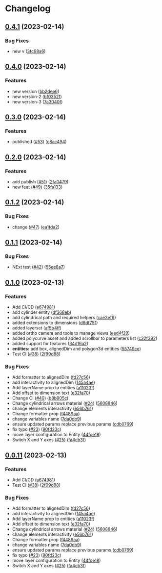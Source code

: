 # Changelog

## [0.4.1](https://github.com/leviat-tech/draft3d/compare/v0.4.0...v0.4.1) (2023-02-14)


### Bug Fixes

* new v ([3fc98a6](https://github.com/leviat-tech/draft3d/commit/3fc98a6ceab27160b1d785d41b4e5ef09eaf0972))

## [0.4.0](https://github.com/leviat-tech/draft3d/compare/v0.3.0...v0.4.0) (2023-02-14)


### Features

* new version ([bb2dee6](https://github.com/leviat-tech/draft3d/commit/bb2dee6eee32d5352407604674d5072157263a01))
* new version-2 ([bf0352f](https://github.com/leviat-tech/draft3d/commit/bf0352f016ce901b563c354ff7d02cd03d4c7c75))
* new version-3 ([7a3040f](https://github.com/leviat-tech/draft3d/commit/7a3040f71fdbc69ed2dfc66ba5e2d8b9ebcc4316))

## [0.3.0](https://github.com/leviat-tech/draft3d/compare/v0.2.0...v0.3.0) (2023-02-14)


### Features

* published ([#53](https://github.com/leviat-tech/draft3d/issues/53)) ([c8ac494](https://github.com/leviat-tech/draft3d/commit/c8ac494619798866c2087df8faf2c05c43920ccf))

## [0.2.0](https://github.com/leviat-tech/draft3d/compare/v0.1.2...v0.2.0) (2023-02-14)


### Features

* add publish ([#51](https://github.com/leviat-tech/draft3d/issues/51)) ([2fa0479](https://github.com/leviat-tech/draft3d/commit/2fa04798c488b2b441e5465de28aa9a9a6d563ed))
* new feat ([#49](https://github.com/leviat-tech/draft3d/issues/49)) ([35fa133](https://github.com/leviat-tech/draft3d/commit/35fa1336c21b93005a50574d58da2520ccb32708))

## [0.1.2](https://github.com/leviat-tech/draft3d/compare/v0.1.1...v0.1.2) (2023-02-14)


### Bug Fixes

* change ([#47](https://github.com/leviat-tech/draft3d/issues/47)) ([ea1fda2](https://github.com/leviat-tech/draft3d/commit/ea1fda2dbdd9826ffef7413e7b66deae1aa1d637))

## [0.1.1](https://github.com/leviat-tech/draft3d/compare/v0.1.0...v0.1.1) (2023-02-14)


### Bug Fixes

* NExt test ([#42](https://github.com/leviat-tech/draft3d/issues/42)) ([55ee8a7](https://github.com/leviat-tech/draft3d/commit/55ee8a7efec3fd37670f4cb955950183600d7bb1))

## [0.1.0](https://github.com/leviat-tech/draft3d/compare/v0.0.11...v0.1.0) (2023-02-13)


### Features

* Add CI/CD ([a674981](https://github.com/leviat-tech/draft3d/commit/a674981efc06227fdd4068e1334d41b0019ac574))
* add cylinder entity ([df368eb](https://github.com/leviat-tech/draft3d/commit/df368ebed1892f52f596b58e49c32a34ae7ac549))
* add cylindrical path and required helpers ([cae3ef9](https://github.com/leviat-tech/draft3d/commit/cae3ef9f2902d55c69a19814e3dd4a7fb26ba4a0))
* added extensions to dimensions ([d6df751](https://github.com/leviat-tech/draft3d/commit/d6df751433eae1d70a928872602576070d47862b))
* added layerset ([af5b4ff](https://github.com/leviat-tech/draft3d/commit/af5b4ffb46ee85f4c5d5315e14d7a61a221d14bd))
* added ortho camera and tools to manage views ([eed4f29](https://github.com/leviat-tech/draft3d/commit/eed4f29a601447462a3f81d8f9d6fc7ded310481))
* added polycurve asset and added scrollbar to parameters list ([c22f392](https://github.com/leviat-tech/draft3d/commit/c22f3929fe5048de5feb18524175522d4fa7a1bd))
* added support for features ([34d16a2](https://github.com/leviat-tech/draft3d/commit/34d16a2260f4ab6b7865945a543129b7efb97e0e))
* **entities:** add box, alignedDim and polygon3d entities ([55749ce](https://github.com/leviat-tech/draft3d/commit/55749cecdcc7ca929e5535b76faf11278dc93f5e))
* Test CI ([#38](https://github.com/leviat-tech/draft3d/issues/38)) ([2f99d88](https://github.com/leviat-tech/draft3d/commit/2f99d8817aa2d1732f4b5a1892cdf258d19746d7))


### Bug Fixes

* Add formatter to alignedDim ([fd27c56](https://github.com/leviat-tech/draft3d/commit/fd27c56ebd5113b4ef2653c321773ee524bf4c92))
* add interactivity to alignedDim ([145a4ae](https://github.com/leviat-tech/draft3d/commit/145a4aecc8238a5838f8dce3ba52b1119b524cd4))
* Add layerName prop to entities ([a11023f](https://github.com/leviat-tech/draft3d/commit/a11023f4a482279d005185aca64fb5c9a0fb0c4d))
* Add offset to dimension text ([e32fa70](https://github.com/leviat-tech/draft3d/commit/e32fa700fb7bc897ab27b6cceebfe45963172029))
* Change CI ([#40](https://github.com/leviat-tech/draft3d/issues/40)) ([b8b905c](https://github.com/leviat-tech/draft3d/commit/b8b905c3340a234248b6322a3e966d8ce96613d7))
* Change cylindrical arrows material ([#24](https://github.com/leviat-tech/draft3d/issues/24)) ([5608846](https://github.com/leviat-tech/draft3d/commit/56088460f9b7a6a8672f8d085ee51ca129d0c092))
* change elements interactivity ([e56b761](https://github.com/leviat-tech/draft3d/commit/e56b761455576e87bf303188e7c42194036a763b))
* Change formatter prop ([f4489aa](https://github.com/leviat-tech/draft3d/commit/f4489aaeaabaf72f5ba4903a31354111e80b5e9b))
* change variables name ([7da0db9](https://github.com/leviat-tech/draft3d/commit/7da0db91ba299c548fc178772c6ed7282dd0f2f3))
* ensure updated params replace previous params ([cdb0769](https://github.com/leviat-tech/draft3d/commit/cdb0769542c10e0d76b5919087a9f148beeeada2))
* fix typo ([#23](https://github.com/leviat-tech/draft3d/issues/23)) ([90fd23c](https://github.com/leviat-tech/draft3d/commit/90fd23c759e2b46a14620beeddb72479b0e4a814))
* move layer configuration to Entity ([44fde18](https://github.com/leviat-tech/draft3d/commit/44fde1854ba8cb88c87ce007fd959aea6d2d9e3e))
* Switch X and Y axes ([#25](https://github.com/leviat-tech/draft3d/issues/25)) ([fa4cb3f](https://github.com/leviat-tech/draft3d/commit/fa4cb3fc9a7abb4df77fb8b2d972bf3503cef2dc))

## [0.0.11](https://github.com/leviat-tech/draft3d/compare/v0.0.2...v0.0.11) (2023-02-13)


### Features

* Add CI/CD ([a674981](https://github.com/leviat-tech/draft3d/commit/a674981efc06227fdd4068e1334d41b0019ac574))
* Test CI ([#38](https://github.com/leviat-tech/draft3d/issues/38)) ([2f99d88](https://github.com/leviat-tech/draft3d/commit/2f99d8817aa2d1732f4b5a1892cdf258d19746d7))


### Bug Fixes

* Add formatter to alignedDim ([fd27c56](https://github.com/leviat-tech/draft3d/commit/fd27c56ebd5113b4ef2653c321773ee524bf4c92))
* add interactivity to alignedDim ([145a4ae](https://github.com/leviat-tech/draft3d/commit/145a4aecc8238a5838f8dce3ba52b1119b524cd4))
* Add layerName prop to entities ([a11023f](https://github.com/leviat-tech/draft3d/commit/a11023f4a482279d005185aca64fb5c9a0fb0c4d))
* Add offset to dimension text ([e32fa70](https://github.com/leviat-tech/draft3d/commit/e32fa700fb7bc897ab27b6cceebfe45963172029))
* Change cylindrical arrows material ([#24](https://github.com/leviat-tech/draft3d/issues/24)) ([5608846](https://github.com/leviat-tech/draft3d/commit/56088460f9b7a6a8672f8d085ee51ca129d0c092))
* change elements interactivity ([e56b761](https://github.com/leviat-tech/draft3d/commit/e56b761455576e87bf303188e7c42194036a763b))
* Change formatter prop ([f4489aa](https://github.com/leviat-tech/draft3d/commit/f4489aaeaabaf72f5ba4903a31354111e80b5e9b))
* change variables name ([7da0db9](https://github.com/leviat-tech/draft3d/commit/7da0db91ba299c548fc178772c6ed7282dd0f2f3))
* ensure updated params replace previous params ([cdb0769](https://github.com/leviat-tech/draft3d/commit/cdb0769542c10e0d76b5919087a9f148beeeada2))
* fix typo ([#23](https://github.com/leviat-tech/draft3d/issues/23)) ([90fd23c](https://github.com/leviat-tech/draft3d/commit/90fd23c759e2b46a14620beeddb72479b0e4a814))
* move layer configuration to Entity ([44fde18](https://github.com/leviat-tech/draft3d/commit/44fde1854ba8cb88c87ce007fd959aea6d2d9e3e))
* Switch X and Y axes ([#25](https://github.com/leviat-tech/draft3d/issues/25)) ([fa4cb3f](https://github.com/leviat-tech/draft3d/commit/fa4cb3fc9a7abb4df77fb8b2d972bf3503cef2dc))
